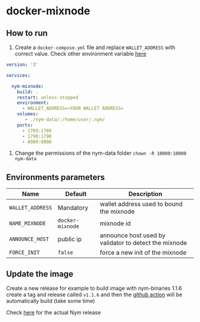 # docker-mixnode

## How to run

1. Create a `docker-compose.yml` file and replace `WALLET_ADDRESS` with correct value. Check other environment variable [here](README.md#environments-parameters)
```yaml
version: '3'

services:

  nym-mixnode:
    build: .
    restart: unless-stopped
    environment:
      - WALLET_ADDRESS=<YOUR WALLET ADDRESS>
    volumes:
       - ./nym-data/:/home/user/.nym/
    ports:
      - 1789:1789
      - 1790:1790
      - 8000:8000

```

1. Change the permissions of the nym-data folder `chown -R 10000:10000 nym-data`

## Environments parameters

| Name | Default | Description |
|------|---------|-------------|
| `WALLET_ADDRESS` |Mandatory | wallet address used to bound the mixnode |
| `NAME_MIXNODE` | `docker-mixnode` | mixnode id |
| `ANNOUNCE_HOST`| public ip | announce host used by validator to detect the mixnode |
| `FORCE_INIT`   | `false` | force a new init of the mixnode |


## Update the image

Create a new release for example to build image with nym-binaries 1.1.6 create a tag and release called `v1.1.6` and then the [github action](.github/workflows/docker-image.yml) will be automatically build (take some time)

Check [here](https://github.com/nymtech/nym/releases) for the actual Nym release
